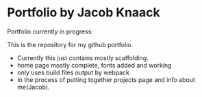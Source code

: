 # Portfolio by Jacob Knaack
Portfolio currently in progress:

This is the repository for my github portfolio.

* Currently this just contains mostly scaffolding.
* home page mostly complete, fonts added and working
* only uses build files output by webpack
* In the process of putting together projects page and info about me(Jacob). 
















































































